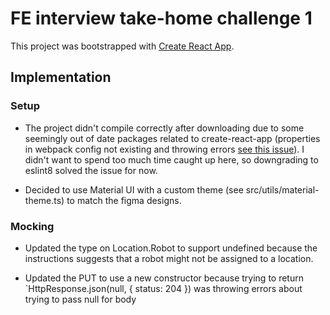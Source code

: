 # FE interview take-home challenge 1

This project was bootstrapped with [Create React App](https://github.com/facebook/create-react-app).

## Implementation

### Setup

- The project didn't compile correctly after downloading due to some seemingly out of date packages related to create-react-app (properties in webpack config not existing and throwing errors [see this issue](https://github.com/facebook/create-react-app/issues/13618)). I didn't want to spend too much time caught up here, so downgrading to eslint8 solved the issue for now.

- Decided to use Material UI with a custom theme (see src/utils/material-theme.ts) to match the figma designs.

### Mocking

- Updated the type on Location.Robot to support undefined because the instructions suggests that a robot might not be assigned to a location.

- Updated the PUT to use a new constructor because trying to return `HttpResponse.json(null, { status: 204 }) was throwing errors about trying to pass null for body
